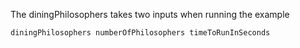 The diningPhilosophers takes two inputs when running the example

```terminal
diningPhilosophers numberOfPhilosophers timeToRunInSeconds
```
